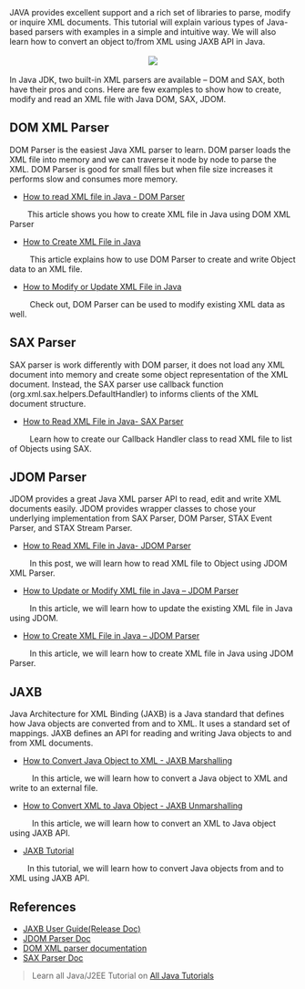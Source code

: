 <div dir="ltr" style="text-align: left;" trbidi="on">
JAVA provides excellent support and a rich set of libraries to parse, modify or inquire XML documents. This tutorial will explain various types of Java-based parsers with examples in a simple and intuitive way. We will also learn how to convert an object to/from XML using JAXB API in Java.<br>
<br>
<div class="separator" style="clear: both; text-align: center;">
<a href="https://1.bp.blogspot.com/-BHKqU1lx7SE/W7mfG6xQ4mI/AAAAAAAAEL0/LwzWPVBdkPM6h0PoDRWlYU9yu2egdyuuQCLcBGAs/s1600/java-xml-tutorial.png" imageanchor="1" style="margin-left: 1em; margin-right: 1em;"><img border="0" data-original-height="201" data-original-width="671" src="https://1.bp.blogspot.com/-BHKqU1lx7SE/W7mfG6xQ4mI/AAAAAAAAEL0/LwzWPVBdkPM6h0PoDRWlYU9yu2egdyuuQCLcBGAs/s1600/java-xml-tutorial.png"></a></div>
<br>
In Java JDK, two built-in XML parsers are available – DOM and SAX, both have their pros and cons. Here are few examples to show how to create, modify and read an XML file with Java DOM, SAX, JDOM.<br>
<h2 style="text-align: left;">
DOM XML Parser</h2>
DOM Parser is the easiest Java XML parser to learn. DOM parser loads the XML file into memory and we can traverse it node by node to parse the XML. DOM Parser is good for small files but when file size increases it performs slow and consumes more memory.<br>
<ul style="text-align: left;">
<li><a href="http://www.javaguides.net/2018/10/how-to-read-xml-file-in-java-dom-parser.html" target="_blank">How to read XML file in Java - DOM Parser</a></li>
</ul>
&nbsp; &nbsp; &nbsp; &nbsp; This article shows you how to create XML file in Java using DOM XML Parser<br>
<ul style="text-align: left;">
<li><a href="http://www.javaguides.net/2018/10/how-to-create-xml-file-in-java-dom-parser.html" target="_blank">How to Create XML File in Java</a></li>
</ul>
&nbsp; &nbsp; &nbsp; &nbsp; &nbsp;This article explains how to use DOM Parser to create and write Object data to an XML file.<br>
<ul style="text-align: left;">
<li><a href="http://www.javaguides.net/2018/10/how-to-modify-or-update-xml-file-in-java-dom-parser.html" target="_blank">How to Modify or Update XML File in Java</a></li>
</ul>
&nbsp; &nbsp; &nbsp; &nbsp; &nbsp;Check out, DOM Parser can be used to modify existing XML data as well.<br>
<h2 style="text-align: left;">
SAX Parser</h2>
<div>
SAX parser is work differently with DOM parser, it does not load any XML document into memory and create some object representation of the XML document. Instead, the SAX parser use callback function (org.xml.sax.helpers.DefaultHandler) to informs clients of the XML document structure.</div>
<ul style="text-align: left;">
<li><a href="http://www.javaguides.net/2018/10/how-to-read-xml-file-in-java-sax-parser.html" target="_blank">How to Read XML File in Java- SAX Parser</a></li>
</ul>
&nbsp; &nbsp; &nbsp; &nbsp; &nbsp;Learn how to create our Callback Handler class to read XML file to list of Objects using SAX.<br>
<h2 style="text-align: left;">
JDOM Parser</h2>
<div>
JDOM provides a great Java XML parser API to read, edit and write XML documents easily. JDOM provides wrapper classes to chose your underlying implementation from SAX Parser, DOM Parser, STAX Event Parser, and STAX Stream Parser.</div>
<ul style="text-align: left;">
<li><a href="http://www.javaguides.net/2018/10/how-to-read-xml-file-in-java-jdom-parser.html" target="_blank">How to Read XML File in Java- JDOM Parser</a></li>
</ul>
&nbsp; &nbsp; &nbsp; &nbsp; &nbsp;In this post, we will learn how to read XML file to Object using JDOM XML Parser.<br>
<ul style="text-align: left;">
<li><a href="http://www.javaguides.net/2018/10/how-to-update-or-modify-xml-file-in-java-jdom-parser.html" target="_blank">How to Update or Modify XML file in Java – JDOM Parser</a></li>
</ul>
&nbsp; &nbsp; &nbsp; &nbsp; &nbsp;In this article, we will learn how to update the existing XML file in Java using JDOM.<br>
<ul style="text-align: left;">
<li><a href="http://www.javaguides.net/2018/10/how-to-create-xml-file-in-java-jdom-parser.html" target="_blank">How to Create XML File in Java – JDOM Parser</a></li>
</ul>
&nbsp; &nbsp; &nbsp; &nbsp; &nbsp;In this article, we will learn how to create XML file in Java using JDOM Parser.<br>
<h2 style="text-align: left;">
JAXB</h2>
<div>
<div>
Java Architecture for XML Binding (JAXB) is a Java standard that defines how Java objects are converted from and to XML. It uses a standard set of mappings. JAXB defines an API for reading and writing Java objects to and from XML documents.</div>
</div>
<ul style="text-align: left;">
<li><a href="http://www.javaguides.net/2018/10/how-to-convert-java-object-to-xml-jaxb-marshalling.html" target="_blank">How to Convert Java Object to XML - JAXB Marshalling</a></li>
</ul>
&nbsp; &nbsp; &nbsp; &nbsp; &nbsp; In this article, we will learn how to convert a Java object to XML and write to an external file.<br>
<ul style="text-align: left;">
<li><a href="http://www.javaguides.net/2018/10/how-to-convert-xml-to-java-object-jaxb-unmarshalling.html" target="_blank">How to Convert XML to Java Object - JAXB Unmarshalling</a></li>
</ul>
&nbsp; &nbsp; &nbsp; &nbsp; &nbsp; In this article, we will learn how to convert an XML to Java object using JAXB API.<br>
<ul style="text-align: left;">
<li><a href="http://www.javaguides.net/2018/10/jaxb-tutorial.html" target="_blank">JAXB Tutorial</a></li>
</ul>
&nbsp; &nbsp; &nbsp; &nbsp; In this tutorial, we will learn how to convert Java objects from and to XML using JAXB API.<br>
<h2 style="text-align: left;">
References</h2>
<ul style="text-align: left;">
<li><a href="https://javaee.github.io/jaxb-v2/doc/user-guide/release-documentation.html" target="_blank">JAXB User Guide(Release Doc)</a></li>
<li><a href="http://www.jdom.org/" target="_blank">JDOM Parser Doc</a></li>
<li><a href="https://docs.oracle.com/javase/1.5.0/docs/api/org/w3c/dom/package-summary.html" target="_blank">DOM XML parser documentation</a></li>
<li><a href="http://java.sun.com/j2se/1.5.0/docs/api/org/xml/sax/package-summary.html" target="_blank">SAX Parser Doc</a></li>
</ul>
<blockquote class="tr_bq">
Learn all Java/J2EE Tutorial on <a href="http://www.javaguides.net/p/top-java-tutorials.html">All Java Tutorials</a></blockquote>
</div>
</div>
